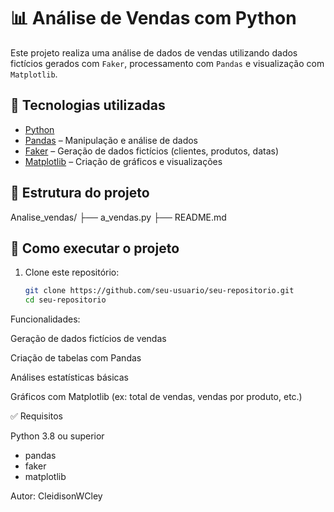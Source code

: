 # 📊 Análise de Vendas com Python

Este projeto realiza uma análise de dados de vendas utilizando dados fictícios gerados com `Faker`, processamento com `Pandas` e visualização com `Matplotlib`.

## 🧰 Tecnologias utilizadas

- [Python](https://www.python.org/)
- [Pandas](https://pandas.pydata.org/) – Manipulação e análise de dados
- [Faker](https://faker.readthedocs.io/) – Geração de dados fictícios (clientes, produtos, datas)
- [Matplotlib](https://matplotlib.org/) – Criação de gráficos e visualizações

## 📁 Estrutura do projeto
Analise_vendas/
├── a_vendas.py
├── README.md

## 🚀 Como executar o projeto

1. Clone este repositório:
   ```bash
   git clone https://github.com/seu-usuario/seu-repositorio.git
   cd seu-repositorio
   
Funcionalidades:

Geração de dados fictícios de vendas

Criação de tabelas com Pandas

Análises estatísticas básicas

Gráficos com Matplotlib (ex: total de vendas, vendas por produto, etc.)

✅ Requisitos

Python 3.8 ou superior
- pandas
- faker
- matplotlib

Autor: CleidisonWCley

